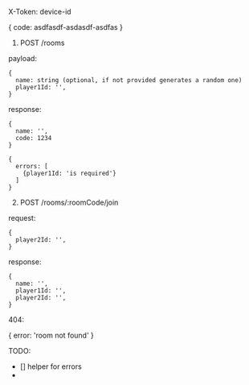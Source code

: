 X-Token: device-id

{
  code: asdfasdf-asdasdf-asdfas
}


1. POST /rooms


payload:
```
{
  name: string (optional, if not provided generates a random one)
  player1Id: '',
}
```

response:

```
{
  name: '',
  code: 1234
}
```

```
{
  errors: [
    {player1Id: 'is required'}
  ]
}
```

2. POST /rooms/:roomCode/join


request:

```
{
  player2Id: '',
}
```

response:
```
{
  name: '',
  player1Id: '',
  player2Id: '',
}
```

404:

{
  error: 'room not found'
}


TODO:
- [] helper for errors
-